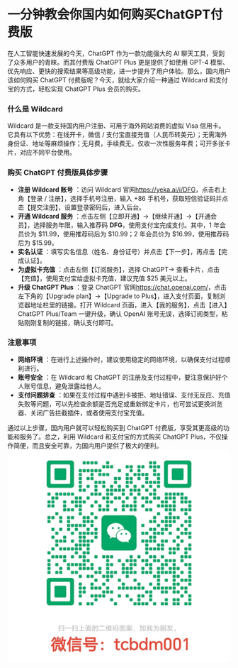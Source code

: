 # 一分钟教会你国内如何购买ChatGPT付费版

在人工智能快速发展的今天，ChatGPT 作为一款功能强大的 AI 聊天工具，受到了众多用户的青睐。而其付费版 ChatGPT Plus 更是提供了如使用 GPT-4 模型、优先响应、更快的搜索结果等高级功能，进一步提升了用户体验。那么，国内用户该如何购买 ChatGPT 付费版呢？今天，就给大家介绍一种通过 Wildcard 和支付宝的方式，轻松实现 ChatGPT Plus 会员的购买。

### 什么是 Wildcard

Wildcard 是一款支持国内用户注册、可用于海外网站消费的虚拟 Visa 信用卡。它具有以下优势：在线开卡，微信 / 支付宝直接充值（人民币转美元）；无需海外身份证、地址等麻烦操作；无月费，手续费无，仅收一次性服务年费；可开多张卡片，对应不同平台使用。

### 购买 ChatGPT 付费版具体步骤

- **注册 Wildcard 账号** ：访问 Wildcard 官网<https://yeka.ai/i/DFG>，点击右上角【登录 / 注册】，选择手机号注册，输入 +86 手机号，获取短信验证码并点击【提交注册】，设置登录密码后，进入后台。
- **开通 Wildcard 服务** ：点击左侧【立即开通】→【继续开通】→【开通会员】，选择服务年限，输入推荐码 **DFG**，使用支付宝完成支付。其中，1 年会员价为 $11.99，使用推荐码后为 $10.99；2 年会员价为 $16.99，使用推荐码后为 $15.99。
- **实名认证** ：填写实名信息（姓名、身份证号）并点击【下一步】，再点击【完成认证】。
- **为虚拟卡充值** ：点击左侧【订阅服务】，选择 ChatGPT→ 查看卡片，点击【充值】，使用支付宝给虚拟卡充值，建议充值 $25 美元以上。
- **升级 ChatGPT Plus** ：登录 ChatGPT 官网<https://chat.openai.com/>，点击左下角的【Upgrade plan】→【Upgrade to Plus】，进入支付页面，复制浏览器地址栏里的链接。打开 Wildcard 页面，进入【我的服务】，点击【进入】ChatGPT Plus/Team 一键升级，确认 OpenAI 账号无误，选择订阅类型，粘贴刚刚复制的链接，确认支付即可。

### 注意事项

- **网络环境** ：在进行上述操作时，建议使用稳定的网络环境，以确保支付过程顺利进行。
- **账号安全** ：在 Wildcard 和 ChatGPT 的注册及支付过程中，要注意保护好个人账号信息，避免泄露给他人。
- **支付问题排查** ：如果在支付过程中遇到卡被拒、地址错误、支付无反应、充值失败等问题，可以先检查余额是否充足或重新绑定卡片，也可尝试更换浏览器、关闭广告拦截插件，或者使用支付宝充值。

通过以上步骤，国内用户就可以轻松购买到 ChatGPT 付费版，享受其更高级的功能和服务了。总之，利用 Wildcard 和支付宝的方式购买 ChatGPT Plus，不仅操作简便，而且安全可靠，为国内用户提供了极大的便利。
![微信图片](/images/wechat.jpg)
